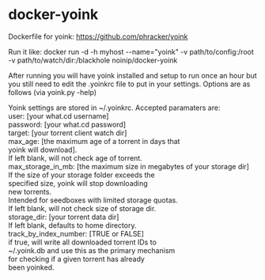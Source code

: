 docker-yoink
============

Dockerfile for yoink: https://github.com/phracker/yoink

Run it like: docker run -d -h myhost --name="yoink" -v path/to/config:/root -v path/to/watch/dir:/blackhole noinip/docker-yoink

After running you will have yoink installed and setup to run once an hour but you still need to edit the .yoinkrc file to put in your settings. Options are as follows (via yoink.py -help)

Yoink settings are stored in ~/.yoinkrc. Accepted paramaters are:  
   user:                  [your what.cd username]  
   password:              [your what.cd password]  
   target:                [your torrent client watch dir]  
   max_age:               [the maximum age of a torrent in days that  
                          yoink will download].  
                          If left blank, will not check age of torrent.  
   max_storage_in_mb:     [the maximum size in megabytes of your storage dir]  
                          If the size of your storage folder exceeds the  
                          specified size, yoink will stop downloading  
                          new torrents.  
                          Intended for seedboxes with limited storage quotas.  
                          If left blank, will not check size of storage dir.  
   storage_dir:           [your torrent data dir]  
                          If left blank, defaults to home directory.  
   track_by_index_number: [TRUE or FALSE]  
                          if true, will write all downloaded torrent IDs to  
                          ~/.yoink.db and use this as the primary mechanism  
                          for checking if a given torrent has already  
                          been yoinked.  
